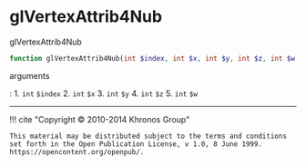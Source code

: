 # glVertexAttrib4Nub
glVertexAttrib4Nub

```php
function glVertexAttrib4Nub(int $index, int $x, int $y, int $z, int $w) : void
```



arguments

:    1. `int` `$index` 
    2. `int` `$x` 
    3. `int` `$y` 
    4. `int` `$z` 
    5. `int` `$w` 



---
     

!!! cite "Copyright © 2010-2014 Khronos Group"

    This material may be distributed subject to the terms and conditions set forth in the Open Publication License, v 1.0, 8 June 1999. https://opencontent.org/openpub/.